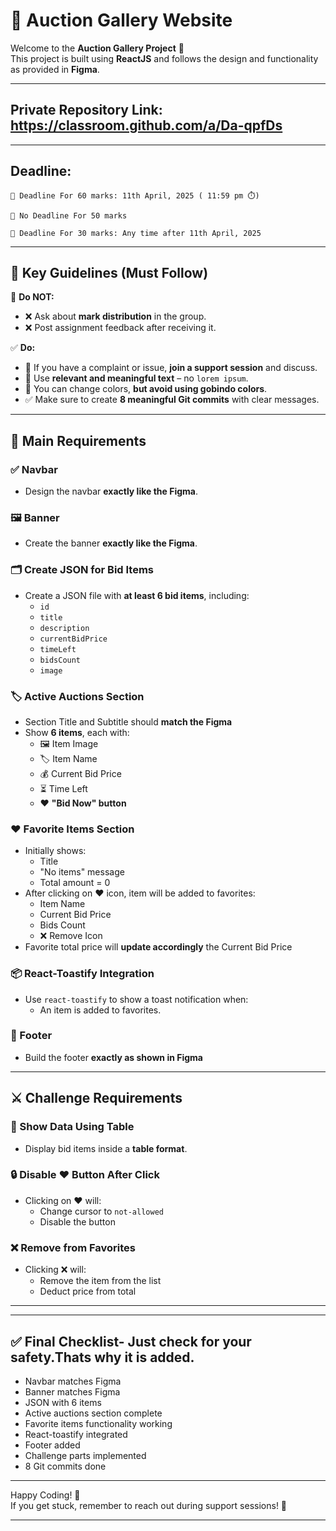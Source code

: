 
# 🧾 **Auction Gallery Website**

Welcome to the **Auction Gallery Project** 🎯  
This project is built using **ReactJS** and follows the design and functionality as provided in **Figma**.

---

## Private Repository Link: https://classroom.github.com/a/Da-qpfDs

---

## Deadline:

    📅 Deadline For 60 marks: 11th April, 2025 ( 11:59 pm ⏱️)

    📅 No Deadline For 50 marks

    📅 Deadline For 30 marks: Any time after 11th April, 2025

--- 

## 🌟 **Key Guidelines (Must Follow)**

🚫 **Do NOT:**
- ❌ Ask about **mark distribution** in the group.
- ❌ Post assignment feedback after receiving it.

✅ **Do:**
- 💬 If you have a complaint or issue, **join a support session** and discuss.
- 🧠 Use **relevant and meaningful text** – no `lorem ipsum`.
- 🎨 You can change colors, **but avoid using gobindo colors**.
- ✅ Make sure to create **8 meaningful Git commits** with clear messages.

---

## 📌 **Main Requirements**

### ✅ Navbar 
- Design the navbar **exactly like the Figma**.

### 🖼️ Banner 
- Create the banner **exactly like the Figma**.

### 🗂️ Create JSON for Bid Items 
- Create a JSON file with **at least 6 bid items**, including:
  - `id`
  - `title`
  - `description`
  - `currentBidPrice`
  - `timeLeft`
  - `bidsCount`
  - `image`

### 🏷️ Active Auctions Section 
- Section Title and Subtitle should **match the Figma**
- Show **6 items**, each with:
  - 🖼️ Item Image
  - 🏷️ Item Name
  - 💰 Current Bid Price
  - ⏳ Time Left
  - ❤️ **"Bid Now" button**

### ❤️ Favorite Items Section 
- Initially shows:
  - Title
  - "No items" message
  - Total amount = 0
- After clicking on ❤️ icon, item will be added to favorites:
  - Item Name
  - Current Bid Price
  - Bids Count
  - ❌ Remove Icon
- Favorite total price will **update accordingly** the Current Bid Price

### 📦 React-Toastify Integration 
- Use `react-toastify` to show a toast notification when:
  - An item is added to favorites.

### 🦶 Footer 
- Build the footer **exactly as shown in Figma**

---

## ⚔️ **Challenge Requirements**

### 🧾 Show Data Using Table 
- Display bid items inside a **table format**.

### 🔒 Disable ❤️ Button After Click 
- Clicking on ❤️ will:
  - Change cursor to `not-allowed`
  - Disable the button

### ❌ Remove from Favorites 
- Clicking ❌ will:
  - Remove the item from the list
  - Deduct price from total

---
---

## ✅ Final Checklist- Just check for your safety.Thats why it is added. 

- Navbar matches Figma
- Banner matches Figma
- JSON with 6 items
- Active auctions section complete
- Favorite items functionality working
- React-toastify integrated
- Footer added
- Challenge parts implemented
- 8 Git commits done

---

Happy Coding! 🚀  
If you get stuck, remember to reach out during support sessions! 💬

--- 